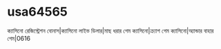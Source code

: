 # usa64565
ক্যাসিনো রেজিস্ট্রেশন বোনাস|ক্যাসিনো লাইভ ডিলার|মাছ ধরার গেম ক্যাসিনো|ক্র্যাশ গেম ক্যাসিনো|অ্যান্ডার বাহার গেম|0616
